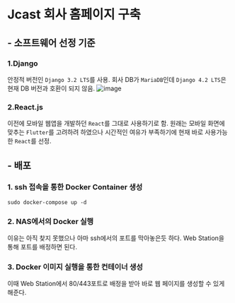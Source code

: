 # Jcast 회사 홈페이지 구축

## - 소프트웨어 선정 기준
### 1.Django
안정적 버전인 `Django 3.2 LTS`를 사용. 회사 DB가 `MariaDB`인데 `Django 4.2 LTS`은 현재 DB 버전과 호환이 되지 않음.
![image](https://github.com/knockinthecave/Jcast-company-website/assets/98227391/75b2c876-566b-46e4-9424-ba5ff07fe8ca)

### 2.React.js
이전에 모바일 웹앱을 개발하던 `React`를 그대로 사용하기로 함. 원래는 모바일 화면에 맞추는 `Flutter`를 고려하려 하였으나 시간적인 여유가 부족하기에 현재 바로 사용가능한 `React`를 선정.

## - 배포
### 1. ssh 접속을 통한 Docker Container 생성
```
sudo docker-compose up -d
```

### 2. NAS에서의 Docker 실행
이유는 아직 찾지 못했으나 아마 ssh에서의 포트를 막아놓은듯 하다. Web Station을 통해 포트를 배정하면 된다.

### 3. Docker 이미지 실행을 통한 컨테이너 생성
이때 Web Station에서 80/443포트로 배정을 받아 바로 웹 페이지를 생성할 수 있게 해준다.
